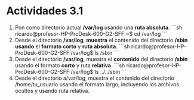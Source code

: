 # Actividades 3.1
1. Pon como directorio actual **/var/log** usando una **ruta absoluta**.
´´´sh
ricardo@profesor-HP-ProDesk-600-G2-SFF:~$ cd /var/log
´´´
2. Desde el directorio **/var/log**, **muestra** el contenido del directorio **/sbin usando** el **formato corto** y **ruta absoluta**.
´´´sh
ricardo@profesor-HP-ProDesk-600-G2-SFF:/var/log$ ls /sbin
´´´
3. Desde el directorio **/var/log**, muestra el **contenido** del directorio **/sbin** usando el formato **corto** y ruta **relativa**.
´´´sh
ricardo@profesor-HP-ProDesk-600-G2-SFF:/var/log$ ls ../../sbin
´´´
4. Desde el directorio a/var/log, muestra el contenido del directorio /home/tu_usuario usando
el formato largo, incluyendo los archivos ocultos y usando ruta relativa.
